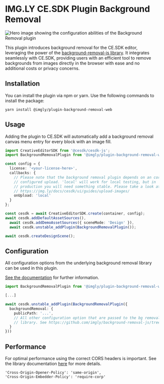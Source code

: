 # IMG.LY CE.SDK Plugin Background Removal

![Hero image showing the configuration abilities of the Background Removal plugin](https://img.ly/static/plugins/background-removal/gh-repo-header.jpg)

This plugin introduces background removal for the CE.SDK editor, leveraging the power of the [background-removal-js library](https://github.com/imgly/background-removal-js). It integrates seamlessly with CE.SDK, providing users with an efficient tool to remove backgrounds from images directly in the browser with ease and no additional costs or privacy concerns.

## Installation

You can install the plugin via npm or yarn. Use the following commands to install the package:

```
yarn install @imgly/plugin-background-removal-web
```

## Usage

Adding the plugin to CE.SDK will automatically add a background removal
canvas menu entry for every block with an image fill.

```typescript
import CreativeEditorSDK from '@cesdk/cesdk-js';
import BackgroundRemovalPlugin from '@imgly/plugin-background-removal-web';

const config = {
  license: '<your-license-here>',
  callbacks: {
    // Please note that the background removal plugin depends on an correctly
    // configured upload. 'local' will work for local testing, but in
    // production you will need something stable. Please take a look at:
    // https://img.ly/docs/cesdk/ui/guides/upload-images/
    onUpload: 'local'
  }
};

const cesdk = await CreativeEditorSDK.create(container, config);
await cesdk.addDefaultAssetSources(),
  await cesdk.addDemoAssetSources({ sceneMode: 'Design' }),
  await cesdk.unstable_addPlugin(BackgroundRemovalPlugin());

await cesdk.createDesignScene();
```

## Configuration

All configuration options from the underlying background removal library
can be used in this plugin.

[See the documentation](https://github.com/imgly/background-removal-js/tree/main/packages/web#advanced-configuration) for further information.

```typescript
import BackgroundRemovalPlugin from '@imgly/plugin-background-removal-web';

[...]

await cesdk.unstable_addPlugin(BackgroundRemovalPlugin({
  backgroundRemoval: {
    publicPath: '...',
    // All other configuration option that are passed to the bg removal
    // library. See https://github.com/imgly/background-removal-js/tree/main/packages/web#advanced-configuration
  }
}))

```

## Performance

For optimal performance using the correct CORS headers is important. See the library documentation [here](https://github.com/imgly/background-removal-js/tree/main/packages/web#performance) for more details.

```
'Cross-Origin-Opener-Policy': 'same-origin',
'Cross-Origin-Embedder-Policy': 'require-corp'
```
